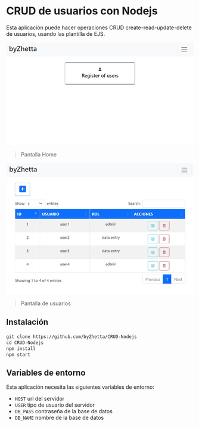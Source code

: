 # CRUD de usuarios con Nodejs

Esta aplicación puede hacer operaciones CRUD create-read-update-delete de usuarios, usando las plantilla de EJS.

![Home](doc/img1.jpg)
> Pantalla Home

![Users](doc/img2.jpg)
> Pantalla de usuarios

## Instalación

```
git clone https://github.com/byZhetta/CRUD-Nodejs
cd CRUD-Nodejs
npm install
npm start
```

## Variables de entorno

Esta aplicación necesita las siguientes variables de entorno:

- `HOST` url del servidor
- `USER` tipo de usuario del servidor
- `DB_PASS` contraseña de la base de datos
- `DB_NAME` nombre de la base de datos